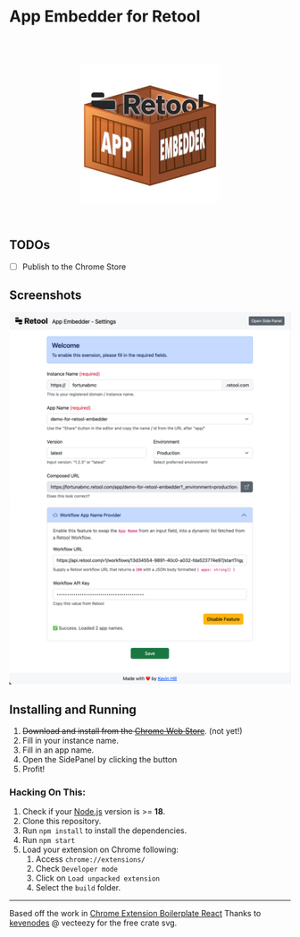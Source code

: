 # App Embedder for Retool

<br />
<br />
<p align="center" width="100%">
   <img src="src/assets/img/logo_256.png" />
</p>
<br />

## TODOs

- [ ] Publish to the Chrome Store

## Screenshots

!["Options Page Screenshot"](/screenshots/options.png?raw=true "Screenshot of the extension's options page")
!["Workflow App Name Provider Screenshot"](/screenshots/workflow.png?raw=true "Screenshot of the extension's workflow feature")

## Installing and Running

1. ~~Download and install from the [Chrome Web Store](https://chromewebstore.google.com/)~~. (not yet!)
2. Fill in your instance name.
3. Fill in an app name.
4. Open the SidePanel by clicking the button
5. Profit!

### Hacking On This:

1. Check if your [Node.js](https://nodejs.org/) version is >= **18**.
2. Clone this repository.
3. Run `npm install` to install the dependencies.
4. Run `npm start`
5. Load your extension on Chrome following:
   1. Access `chrome://extensions/`
   2. Check `Developer mode`
   3. Click on `Load unpacked extension`
   4. Select the `build` folder.

---

Based off the work in [Chrome Extension Boilerplate React](https://github.com/lxieyang/chrome-extension-boilerplate-react.git)
Thanks to [kevenodes](https://www.vecteezy.com/members/kevenodes) @ vecteezy for the free crate svg.
